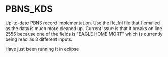 # PBNS_KDS

Up-to-date PBNS record implementation. Use the llc_fnl file that I emailed as the data is much more cleaned up. Current issue is that it breaks on line 2556 because one of the fields is "EAGLE HOME MORT" which is currently being read as 3 different inputs.

Have just been running it in eclipse
